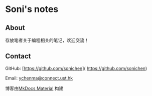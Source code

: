 # Soni's notes 

## About

存放笔者关于编程相关的笔记，欢迎交流！

## Contact

GitHub: [https://github.com/sonichen]( https://github.com/sonichen)

Email:  ychenma@connect.ust.hk

博客由[MkDocs Material](https://squidfunk.github.io/mkdocs-material/) 构建